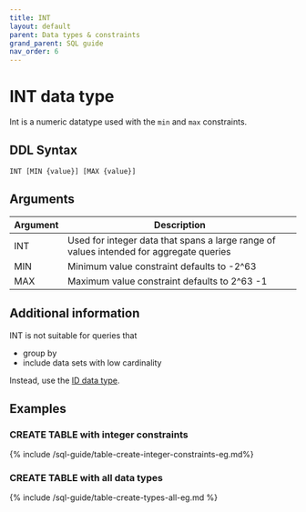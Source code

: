 ```yaml
---
title: INT
layout: default
parent: Data types & constraints
grand_parent: SQL guide
nav_order: 6
---
```


# INT data type

Int is a numeric datatype used with the `min` and `max` constraints.

## DDL Syntax

```
INT [MIN {value}] [MAX {value}]
```

## Arguments

| Argument | Description |
|---|---|
| INT | Used for integer data that spans a large range of values intended for aggregate queries |
| MIN | Minimum value constraint defaults to -2^63 |
| MAX | Maximum value constraint defaults to 2^63 -1 |

## Additional information

INT is not suitable for queries that
* group by
* include data sets with low cardinality

Instead, use the [ID data type](/docs/sql-guide/data-types/data-type-id).

## Examples

### CREATE TABLE with integer constraints

{% include /sql-guide/table-create-integer-constraints-eg.md%}

### CREATE TABLE with all data types

{% include /sql-guide/table-create-types-all-eg.md %}
